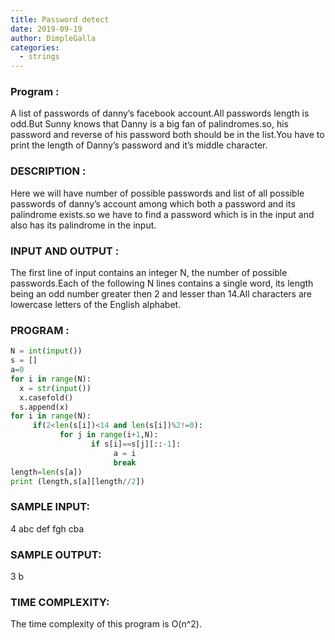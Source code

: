 ```yaml
---
title: Password detect
date: 2019-09-19
author: DimpleGalla
categories:
  - strings
---
```


### Program :
 A list of passwords of danny’s facebook account.All passwords length is odd.But Sunny knows that Danny is a big fan of palindromes.so, his password and reverse of his password both should be in the list.You have to print the length of Danny’s password and it’s middle  character.
### DESCRIPTION :
Here we will have number of possible passwords  and list of all possible passwords of danny’s account among which both a password and its palindrome exists.so we have to find a password which is in the input  and also has its palindrome in the input.
### INPUT AND OUTPUT : 
The first line of input contains an integer N, the number of possible passwords.Each of the following N lines contains a single word, its length being an odd number greater then 2 and lesser than 14.All characters are lowercase letters of the English alphabet. 
### PROGRAM  : 
```python
N = int(input())
s = []
a=0
for i in range(N):
  x = str(input())
  x.casefold()
  s.append(x)
for i in range(N):
     if(2<len(s[i])<14 and len(s[i])%2!=0):
           for j in range(i+1,N):
                  if s[i]==s[j][::-1]:
                       a = i
                       break
length=len(s[a])
print (length,s[a][length//2])
```

 
### SAMPLE INPUT:
4
abc
def
 fgh
cba
### SAMPLE OUTPUT:
3 b
### TIME COMPLEXITY:
The time complexity of this program is O(n^2).
